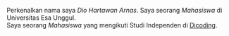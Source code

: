 Perkenalkan nama saya *Dio Hartawan Arnas*.
Saya seorang *Mahasiswa* di Universitas Esa Unggul.\
Saya seorang *Mahasiswa* yang mengikuti Studi Independen di [Dicoding](https://www.dicoding.com/).
